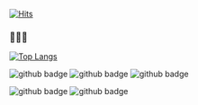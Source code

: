 [![Hits](https://hits.seeyoufarm.com/api/count/incr/badge.svg?url=https%3A%2F%2Fgithub.com%2Forchsik&count_bg=%23070906&title_bg=%23010101&icon=homebrew.svg&icon_color=%23FFFFFF&title=glasses&edge_flat=false)](https://hits.seeyoufarm.com)

### 🙈🙉🙊


[![Top Langs](https://github-readme-stats.vercel.app/api/top-langs/?username=orchsik)](https://github.com/anuraghazra/github-readme-stats)

![github badge](https://img.shields.io/badge/Linux-181717?style=flat&logo=Linux&logoColor=white)
![github badge](https://img.shields.io/badge/nginx-181717?style=flat&logo=nginx&logoColor=white)
![github badge](https://img.shields.io/badge/MicrosoftSQLServer-181717?style=flat&logo=MicrosoftSQLServer&logoColor=white)

![github badge](https://img.shields.io/badge/React-181717?style=flat&logo=React&logoColor=#61DAFB)
![github badge](https://img.shields.io/badge/Expo-181717?style=flat&logo=Expo&logoColor=#000020)


